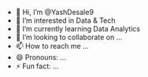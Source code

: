 - 👋 Hi, I’m @YashDesale9
- 👀 I’m interested in Data & Tech
- 🌱 I’m currently learning Data Analytics
- 💞️ I’m looking to collaborate on ...
- 📫 How to reach me ...
- 😄 Pronouns: ...
- ⚡ Fun fact: ...

<!---
YashDesale9/YashDesale9 is a ✨ special ✨ repository because its `README.md` (this file) appears on your GitHub profile.
You can click the Preview link to take a look at your changes.
--->
